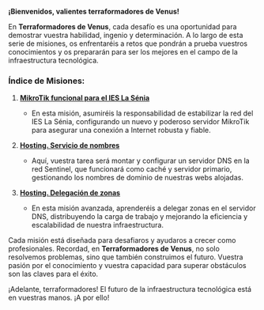 **¡Bienvenidos, valientes terraformadores de Venus!**

En **Terraformadores de Venus**, cada desafío es una oportunidad para demostrar vuestra habilidad, ingenio y determinación. A lo largo de esta serie de misiones, os enfrentaréis a retos que pondrán a prueba vuestros conocimientos y os prepararán para ser los mejores en el campo de la infraestructura tecnológica.

### Índice de Misiones:

1. **[MikroTik funcional para el IES La Sénia](./R1/r1.md)**
   - En esta misión, asumiréis la responsabilidad de estabilizar la red del IES La Sénia, configurando un nuevo y poderoso servidor MikroTik para asegurar una conexión a Internet robusta y fiable.

2. **[Hosting. Servicio de nombres](./R2/r2.md)**
   - Aquí, vuestra tarea será montar y configurar un servidor DNS en la red Sentinel, que funcionará como caché y servidor primario, gestionando los nombres de dominio de nuestras webs alojadas.

3. **[Hosting. Delegación de zonas](./R3/r3.md)**
   - En esta misión avanzada, aprenderéis a delegar zonas en el servidor DNS, distribuyendo la carga de trabajo y mejorando la eficiencia y escalabilidad de nuestra infraestructura.

Cada misión está diseñada para desafiaros y ayudaros a crecer como profesionales. Recordad, en **Terraformadores de Venus**, no solo resolvemos problemas, sino que también construimos el futuro. Vuestra pasión por el conocimiento y vuestra capacidad para superar obstáculos son las claves para el éxito.

¡Adelante, terraformadores! El futuro de la infraestructura tecnológica está en vuestras manos. ¡A por ello!
